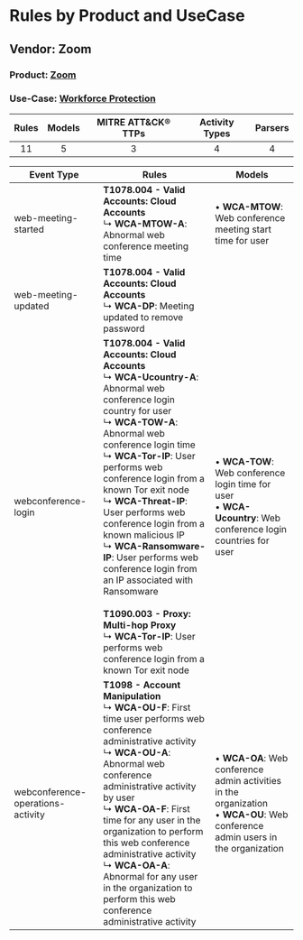 Rules by Product and UseCase
============================
Vendor: Zoom
------------
### Product: [Zoom](../ds_zoom_zoom.md)
### Use-Case: [Workforce Protection](../../../../UseCases/uc_workforce_protection.md)

| Rules | Models | MITRE ATT&CK® TTPs | Activity Types | Parsers |
|:-----:|:------:|:------------------:|:--------------:|:-------:|
|  11   |   5    |         3          |       4        |    4    |

| Event Type    | Rules    | Models    |
| ---- | ---- | ---- |
| web-meeting-started    | <b>T1078.004 - Valid Accounts: Cloud Accounts</b><br> ↳ <b>WCA-MTOW-A</b>: Abnormal web conference meeting time    |  • <b>WCA-MTOW</b>: Web conference meeting start time for user    |
| web-meeting-updated    | <b>T1078.004 - Valid Accounts: Cloud Accounts</b><br> ↳ <b>WCA-DP</b>: Meeting updated to remove password    |    |
| webconference-login    | <b>T1078.004 - Valid Accounts: Cloud Accounts</b><br> ↳ <b>WCA-Ucountry-A</b>: Abnormal web conference login country for user<br> ↳ <b>WCA-TOW-A</b>: Abnormal web conference login time<br> ↳ <b>WCA-Tor-IP</b>: User performs web conference login from a known Tor exit node<br> ↳ <b>WCA-Threat-IP</b>: User performs web conference login from a known malicious IP<br> ↳ <b>WCA-Ransomware-IP</b>: User performs web conference login from an IP associated with Ransomware<br><br><b>T1090.003 - Proxy: Multi-hop Proxy</b><br> ↳ <b>WCA-Tor-IP</b>: User performs web conference login from a known Tor exit node |  • <b>WCA-TOW</b>: Web conference login time for user<br> • <b>WCA-Ucountry</b>: Web conference login countries for user    |
| webconference-operations-activity | <b>T1098 - Account Manipulation</b><br> ↳ <b>WCA-OU-F</b>: First time user performs web conference administrative activity<br> ↳ <b>WCA-OU-A</b>: Abnormal web conference administrative activity by user<br> ↳ <b>WCA-OA-F</b>: First time for any user in the organization to perform this web conference administrative activity<br> ↳ <b>WCA-OA-A</b>: Abnormal for any user in the organization to perform this web conference administrative activity    |  • <b>WCA-OA</b>: Web conference admin activities in the organization<br> • <b>WCA-OU</b>: Web conference admin users in the organization |